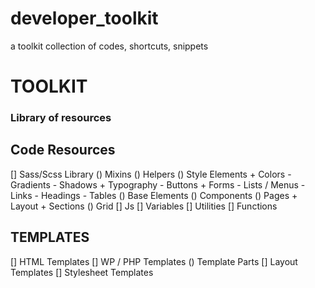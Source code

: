 # developer_toolkit
a toolkit collection of codes, shortcuts, snippets

# TOOLKIT
### Library of resources

## Code Resources
  [] Sass/Scss Library
    () Mixins
    () Helpers
    () Style Elements
      + Colors
        - Gradients
        - Shadows
      + Typography
        - Buttons + Forms
        - Lists / Menus
        - Links
        - Headings
        - Tables
    () Base Elements
    () Components
    () Pages
      + Layout
      + Sections
    () Grid
  [] Js
  [] Variables
  [] Utilities
  [] Functions

## TEMPLATES
  [] HTML Templates
  [] WP / PHP Templates
    () Template Parts
  [] Layout Templates
  [] Stylesheet Templates

